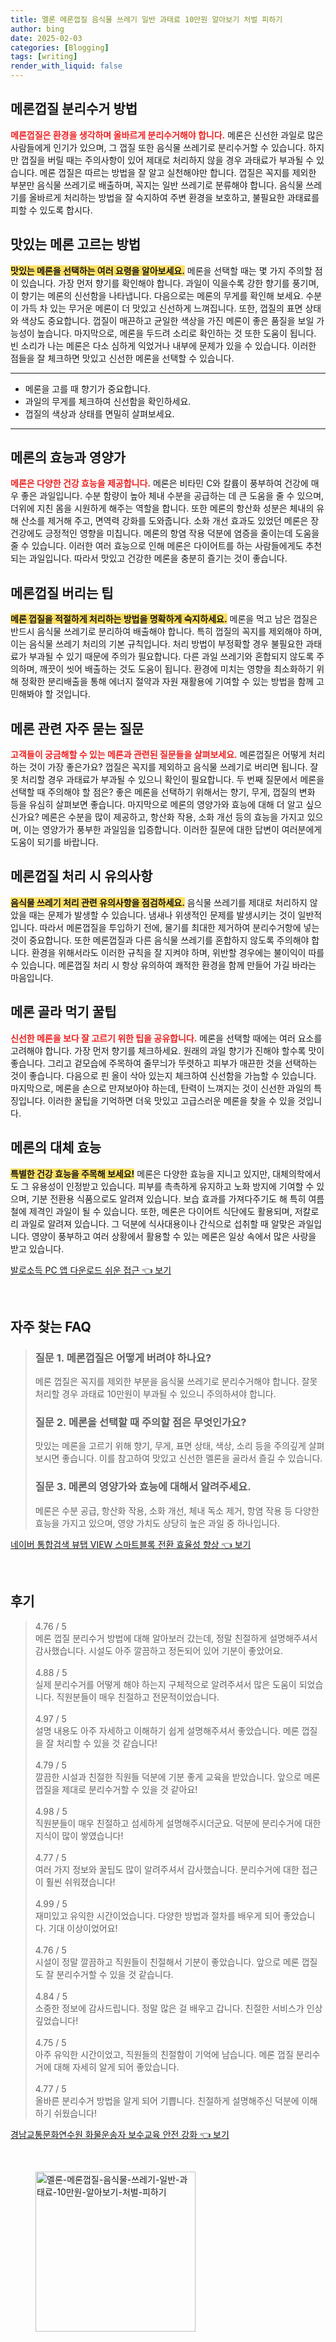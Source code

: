 ```yaml
---
title: 멜론 메론껍질 음식물 쓰레기 일반 과태료 10만원 알아보기 처벌 피하기
author: bing
date: 2025-02-03
categories: [Blogging]
tags: [writing]
render_with_liquid: false
---
```



<h2 id='메론껍질_분리수거_방법'>메론껍질 분리수거 방법</h2>

<p><b><span style="color: #ee2323;">메론껍질은 환경을 생각하며 올바르게 분리수거해야 합니다.</span></b> 메론은 신선한 과일로 많은 사람들에게 인기가 있으며, 그 껍질 또한 음식물 쓰레기로 분리수거할 수 있습니다. 하지만 껍질을 버릴 때는 주의사항이 있어 제대로 처리하지 않을 경우 과태료가 부과될 수 있습니다. 메론 껍질은 따르는 방법을 잘 알고 실천해야만 합니다. 껍질은 꼭지를 제외한 부분만 음식물 쓰레기로 배출하며, 꼭지는 일반 쓰레기로 분류해야 합니다. 음식물 쓰레기를 올바르게 처리하는 방법을 잘 숙지하여 주변 환경을 보호하고, 불필요한 과태료를 피할 수 있도록 합시다. </p>

<h2 id='맛있는_메론_고르는_방법'>맛있는 메론 고르는 방법</h2>

<p><b><span style="background-color: #ffe066;">맛있는 메론을 선택하는 여러 요령을 알아보세요.</span></b> 메론을 선택할 때는 몇 가지 주의할 점이 있습니다. 가장 먼저 향기를 확인해야 합니다. 과일이 익을수록 강한 향기를 풍기며, 이 향기는 메론의 신선함을 나타냅니다. 다음으로는 메론의 무게를 확인해 보세요. 수분이 가득 차 있는 무거운 메론이 더 맛있고 신선하게 느껴집니다. 또한, 껍질의 표면 상태와 색상도 중요합니다. 껍질이 매끈하고 균일한 색상을 가진 메론이 좋은 품질을 보일 가능성이 높습니다. 마지막으로, 메론을 두드려 소리로 확인하는 것 또한 도움이 됩니다. 빈 소리가 나는 메론은 다소 심하게 익었거나 내부에 문제가 있을 수 있습니다. 이러한 점들을 잘 체크하면 맛있고 신선한 메론을 선택할 수 있습니다. </p>

<hr />

<ul>
    <li>메론을 고를 때 향기가 중요합니다.</li>
    <li>과일의 무게를 체크하여 신선함을 확인하세요.</li>
    <li>껍질의 색상과 상태를 면밀히 살펴보세요.</li>
</ul>

<hr />

<h2 id='메론의_효능과_영양가'>메론의 효능과 영양가</h2>

<p><b><span style="color: #ee2323;">메론은 다양한 건강 효능을 제공합니다.</span></b> 메론은 비타민 C와 칼륨이 풍부하여 건강에 매우 좋은 과일입니다. 수분 함량이 높아 체내 수분을 공급하는 데 큰 도움을 줄 수 있으며, 더위에 지친 몸을 시원하게 해주는 역할을 합니다. 또한 메론의 항산화 성분은 체내의 유해 산소를 제거해 주고, 면역력 강화를 도와줍니다. 소화 개선 효과도 있었던 메론은 장 건강에도 긍정적인 영향을 미칩니다. 메론의 항염 작용 덕분에 염증을 줄이는데 도움을 줄 수 있습니다. 이러한 여러 효능으로 인해 메론은 다이어트를 하는 사람들에게도 추천되는 과일입니다. 따라서 맛있고 건강한 메론을 충분히 즐기는 것이 좋습니다.</p>

<h2 id='메론껍질_버리는_팁'>메론껍질 버리는 팁</h2>

<p><b><span style="background-color: #ffe066;">메론 껍질을 적절하게 처리하는 방법을 명확하게 숙지하세요.</span></b> 메론을 먹고 남은 껍질은 반드시 음식물 쓰레기로 분리하여 배출해야 합니다. 특히 껍질의 꼭지를 제외해야 하며, 이는 음식물 쓰레기 처리의 기본 규칙입니다. 처리 방법이 부정확할 경우 불필요한 과태료가 부과될 수 있기 때문에 주의가 필요합니다. 다른 과일 쓰레기와 혼합되지 않도록 주의하며, 깨끗이 씻어 배출하는 것도 도움이 됩니다. 환경에 미치는 영향을 최소화하기 위해 정확한 분리배출을 통해 에너지 절약과 자원 재활용에 기여할 수 있는 방법을 함께 고민해봐야 할 것입니다.</p>

<h2 id='메론_관련_자주_묻는_질문'>메론 관련 자주 묻는 질문</h2>

<p><b><span style="color: #ee2323;">고객들이 궁금해할 수 있는 메론과 관련된 질문들을 살펴보세요.</span></b> 메론껍질은 어떻게 처리하는 것이 가장 좋은가요? 껍질은 꼭지를 제외하고 음식물 쓰레기로 버리면 됩니다. 잘못 처리할 경우 과태료가 부과될 수 있으니 확인이 필요합니다. 두 번째 질문에서 메론을 선택할 때 주의해야 할 점은? 좋은 메론을 선택하기 위해서는 향기, 무게, 껍질의 변화 등을 유심히 살펴보면 좋습니다. 마지막으로 메론의 영양가와 효능에 대해 더 알고 싶으신가요? 메론은 수분을 많이 제공하고, 항산화 작용, 소화 개선 등의 효능을 가지고 있으며, 이는 영양가가 풍부한 과일임을 입증합니다. 이러한 질문에 대한 답변이 여러분에게 도움이 되기를 바랍니다.</p>

<h2 id='메론껍질_처리_시_유의사항'>메론껍질 처리 시 유의사항</h2>

<p><b><span style="background-color: #ffe066;">음식물 쓰레기 처리 관련 유의사항을 점검하세요.</span></b> 음식물 쓰레기를 제대로 처리하지 않았을 때는 문제가 발생할 수 있습니다. 냄새나 위생적인 문제를 발생시키는 것이 일반적입니다. 따라서 메론껍질을 투입하기 전에, 물기를 최대한 제거하여 분리수거항에 넣는 것이 중요합니다. 또한 메론껍질과 다른 음식물 쓰레기를 혼합하지 않도록 주의해야 합니다. 환경을 위해서라도 이러한 규칙을 잘 지켜야 하며, 위반할 경우에는 불이익이 따를 수 있습니다. 메론껍질 처리 시 항상 유의하여 쾌적한 환경을 함께 만들어 가길 바라는 마음입니다.</p>

<h2 id='메론골라먹기_꿀팁'>메론 골라 먹기 꿀팁</h2>

<p><b><span style="color: #ee2323;">신선한 메론을 보다 잘 고르기 위한 팁을 공유합니다.</span></b> 메론을 선택할 때에는 여러 요소를 고려해야 합니다. 가장 먼저 향기를 체크하세요. 원래의 과일 향기가 진해야 할수록 맛이 좋습니다. 그리고 겉모습에 주목하여 줄무늬가 뚜렷하고 피부가 매끈한 것을 선택하는 것이 좋습니다. 다음으로 핀 올이 삭아 있는지 체크하여 신선함을 가늠할 수 있습니다. 마지막으로, 메론을 손으로 만져보아야 하는데, 탄력이 느껴지는 것이 신선한 과일의 특징입니다. 이러한 꿀팁을 기억하면 더욱 맛있고 고급스러운 메론을 찾을 수 있을 것입니다.</p>

<h2 id='메론의_대체_효능'>메론의 대체 효능</h2>

<p><b><span style="background-color: #ffe066;">특별한 건강 효능을 주목해 보세요!</span></b> 메론은 다양한 효능을 지니고 있지만, 대체의학에서도 그 유용성이 인정받고 있습니다. 피부를 촉촉하게 유지하고 노화 방지에 기여할 수 있으며, 기분 전환용 식품으로도 알려져 있습니다. 보습 효과를 가져다주기도 해 특히 여름철에 제격인 과일이 될 수 있습니다. 또한, 메론은 다이어트 식단에도 활용되며, 저칼로리 과일로 알려져 있습니다. 그 덕분에 식사대용이나 간식으로 섭취할 때 알맞은 과일입니다. 영양이 풍부하고 여러 상황에서 활용할 수 있는 메론은 일상 속에서 많은 사랑을 받고 있습니다.</p>


<p><a class="click-button" title="발로소득 PC 앱 다운로드 쉬운 접근" href="https://somered.github.io/posts/%EB%B0%9C%EB%A1%9C%EC%86%8C%EB%93%9D-PC-%EC%95%B1-%EB%8B%A4%EC%9A%B4%EB%A1%9C%EB%93%9C-%EC%89%AC%EC%9A%B4-%EC%A0%91%EA%B7%BC/" rel="dofollow">발로소득 PC 앱 다운로드 쉬운 접근 👈 보기</a></p><br>
<h2 id='자주_찾는_FAQ'>자주 찾는 FAQ</h2>
<div itemscope="" itemtype="https://schema.org/FAQPage"> 
<blockquote> 
<div itemscope="" itemprop="mainEntity" itemtype="https://schema.org/Question"> 
<h3 itemprop="name">질문 1. 메론껍질은 어떻게 버려야 하나요?</h3> 
<div itemscope="" itemprop="acceptedAnswer" itemtype="https://schema.org/Answer"> 
<span itemprop="text"> 
<p>메론 껍질은 꼭지를 제외한 부분을 음식물 쓰레기로 분리수거해야 합니다. 잘못 처리할 경우 과태료 10만원이 부과될 수 있으니 주의하셔야 합니다.</p> 
</span> 
</div> 
</div> 
<div itemscope="" itemprop="mainEntity" itemtype="https://schema.org/Question"> 
<h3 itemprop="name">질문 2. 메론을 선택할 때 주의할 점은 무엇인가요?</h3> 
<div itemscope="" itemprop="acceptedAnswer" itemtype="https://schema.org/Answer"> 
<span itemprop="text"> 
<p>맛있는 메론을 고르기 위해 향기, 무게, 표면 상태, 색상, 소리 등을 주의깊게 살펴보시면 좋습니다. 이를 참고하여 맛있고 신선한 멜론을 골라서 즐길 수 있습니다.</p> 
</span> 
</div> 
</div> 
<div itemscope="" itemprop="mainEntity" itemtype="https://schema.org/Question"> 
<h3 itemprop="name">질문 3. 메론의 영양가와 효능에 대해서 알려주세요.</h3> 
<div itemscope="" itemprop="acceptedAnswer" itemtype="https://schema.org/Answer"> 
<span itemprop="text"> 
<p>메론은 수분 공급, 항산화 작용, 소화 개선, 체내 독소 제거, 항염 작용 등 다양한 효능을 가지고 있으며, 영양 가치도 상당히 높은 과일 중 하나입니다.</p> 
</span> 
</div> 
</div> 
</blockquote> 
</div>
<p><a class="click-button" title="네이버 통합검색 뷰탭 VIEW 스마트블록 전환 효율성 향상" href="https://somered.github.io/posts/%EB%84%A4%EC%9D%B4%EB%B2%84-%ED%86%B5%ED%95%A9%EA%B2%80%EC%83%89-%EB%B7%B0%ED%83%AD-VIEW-%EC%8A%A4%EB%A7%88%ED%8A%B8%EB%B8%94%EB%A1%9D-%EC%A0%84%ED%99%98-%ED%9A%A8%EC%9C%A8%EC%84%B1-%ED%96%A5%EC%83%81/" rel="dofollow">네이버 통합검색 뷰탭 VIEW 스마트블록 전환 효율성 향상 👈 보기</a></p><br>
<h2 id='후기'>후기</h2>
<div itemscope itemtype="https://schema.org/Product">
  <blockquote>
  <div itemprop="review" itemscope itemtype="https://schema.org/Review">
      <div itemprop="reviewRating" itemscope itemtype="https://schema.org/Rating"> <span itemprop="ratingValue">4.76</span> / <span itemprop="bestRating">5</span> </div>
      <span itemprop="reviewBody">메론 껍질 분리수거 방법에 대해 알아보러 갔는데, 정말 친절하게 설명해주셔서 감사했습니다. 시설도 아주 깔끔하고 정돈되어 있어 기분이 좋았어요.</span>
  </div>
  <br>
  <div itemprop="review" itemscope itemtype="https://schema.org/Review">
      <div itemprop="reviewRating" itemscope itemtype="https://schema.org/Rating"> <span itemprop="ratingValue">4.88</span> / <span itemprop="bestRating">5</span> </div>
      <span itemprop="reviewBody">실제 분리수거를 어떻게 해야 하는지 구체적으로 알려주셔서 많은 도움이 되었습니다. 직원분들이 매우 친절하고 전문적이었습니다.</span>
  </div>
  <br>
  <div itemprop="review" itemscope itemtype="https://schema.org/Review">
      <div itemprop="reviewRating" itemscope itemtype="https://schema.org/Rating"> <span itemprop="ratingValue">4.97</span> / <span itemprop="bestRating">5</span> </div>
      <span itemprop="reviewBody">설명 내용도 아주 자세하고 이해하기 쉽게 설명해주셔서 좋았습니다. 메론 껍질을 잘 처리할 수 있을 것 같습니다!</span>
  </div>
  <br>
  <div itemprop="review" itemscope itemtype="https://schema.org/Review">
      <div itemprop="reviewRating" itemscope itemtype="https://schema.org/Rating"> <span itemprop="ratingValue">4.79</span> / <span itemprop="bestRating">5</span> </div>
      <span itemprop="reviewBody">깔끔한 시설과 친절한 직원들 덕분에 기분 좋게 교육을 받았습니다. 앞으로 메론 껍질을 제대로 분리수거할 수 있을 것 같아요!</span>
  </div>
  <br>
  <div itemprop="review" itemscope itemtype="https://schema.org/Review">
      <div itemprop="reviewRating" itemscope itemtype="https://schema.org/Rating"> <span itemprop="ratingValue">4.98</span> / <span itemprop="bestRating">5</span> </div>
      <span itemprop="reviewBody">직원분들이 매우 친절하고 섬세하게 설명해주시더군요. 덕분에 분리수거에 대한 지식이 많이 쌓였습니다!</span>
  </div>
  <br>
  <div itemprop="review" itemscope itemtype="https://schema.org/Review">
      <div itemprop="reviewRating" itemscope itemtype="https://schema.org/Rating"> <span itemprop="ratingValue">4.77</span> / <span itemprop="bestRating">5</span> </div>
      <span itemprop="reviewBody">여러 가지 정보와 꿀팁도 많이 알려주셔서 감사했습니다. 분리수거에 대한 접근이 훨씬 쉬워졌습니다!</span>
  </div>
  <br>
  <div itemprop="review" itemscope itemtype="https://schema.org/Review">
      <div itemprop="reviewRating" itemscope itemtype="https://schema.org/Rating"> <span itemprop="ratingValue">4.99</span> / <span itemprop="bestRating">5</span> </div>
      <span itemprop="reviewBody">재미있고 유익한 시간이었습니다. 다양한 방법과 절차를 배우게 되어 좋았습니다. 기대 이상이었어요!</span>
  </div>
  <br>
  <div itemprop="review" itemscope itemtype="https://schema.org/Review">
      <div itemprop="reviewRating" itemscope itemtype="https://schema.org/Rating"> <span itemprop="ratingValue">4.76</span> / <span itemprop="bestRating">5</span> </div>
      <span itemprop="reviewBody">시설이 정말 깔끔하고 직원들이 친절해서 기분이 좋았습니다. 앞으로 메론 껍질도 잘 분리수거할 수 있을 것 같습니다.</span>
  </div>
  <br>
  <div itemprop="review" itemscope itemtype="https://schema.org/Review">
      <div itemprop="reviewRating" itemscope itemtype="https://schema.org/Rating"> <span itemprop="ratingValue">4.84</span> / <span itemprop="bestRating">5</span> </div>
      <span itemprop="reviewBody">소중한 정보에 감사드립니다. 정말 많은 걸 배우고 갑니다. 친절한 서비스가 인상 깊었습니다!</span>
  </div>
  <br>
  <div itemprop="review" itemscope itemtype="https://schema.org/Review">
      <div itemprop="reviewRating" itemscope itemtype="schema.org/Rating"> <span itemprop="ratingValue">4.75</span> / <span itemprop="bestRating">5</span> </div>
      <span itemprop="reviewBody">아주 유익한 시간이었고, 직원들의 친절함이 기억에 남습니다. 메론 껍질 분리수거에 대해 자세히 알게 되어 좋았습니다.</span>
  </div>
  <br>
  <div itemprop="review" itemscope itemtype="https://schema.org/Review">
      <div itemprop="reviewRating" itemscope itemtype="https://schema.org/Rating"> <span itemprop="ratingValue">4.77</span> / <span itemprop="bestRating">5</span> </div>
      <span itemprop="reviewBody">올바른 분리수거 방법을 알게 되어 기쁩니다. 친절하게 설명해주신 덕분에 이해하기 쉬웠습니다!</span>
  </div>
  </blockquote>
</div>
<p><a class="click-button" title="경남교통문화연수원 화물운송자 보수교육 안전 강화" href="https://somered.github.io/posts/%EA%B2%BD%EB%82%A8%EA%B5%90%ED%86%B5%EB%AC%B8%ED%99%94%EC%97%B0%EC%88%98%EC%9B%90-%ED%99%94%EB%AC%BC%EC%9A%B4%EC%86%A1%EC%9E%90-%EB%B3%B4%EC%88%98%EA%B5%90%EC%9C%A1-%EC%95%88%EC%A0%84-%EA%B0%95%ED%99%94/" rel="dofollow">경남교통문화연수원 화물운송자 보수교육 안전 강화 👈 보기</a></p><br>
<figure class="image"><img src="https://somered.github.io/assets/img/thumbnail/멜론-메론껍질-음식물-쓰레기-일반-과태료-10만원-알아보기-처벌-피하기.webp" alt="멜론-메론껍질-음식물-쓰레기-일반-과태료-10만원-알아보기-처벌-피하기" width="256" height="256"></figure>